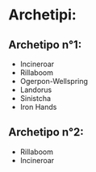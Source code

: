 # Archetipi:
## Archetipo n°1: 
- Incineroar
- Rillaboom
- Ogerpon-Wellspring
- Landorus
- Sinistcha
- Iron Hands
## Archetipo n°2: 
- Rillaboom
- Incineroar
